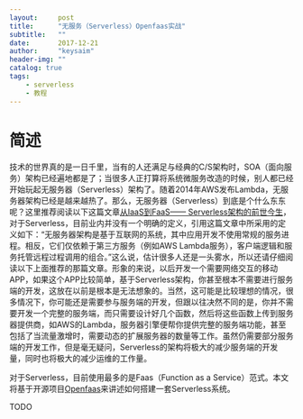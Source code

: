```yaml
---
layout:     post
title:      "无服务（Serverless）Openfaas实战"
subtitle:   ""
date:       2017-12-21
author:     "keysaim"
header-img: ""
catalog: true
tags:
    - serverless
    - 教程
---
```


# 简述

技术的世界真的是一日千里，当有的人还满足与经典的C/S架构时，SOA（面向服务）架构已经遍地都是了；当很多人正打算将系统微服务改造的时候，别人都已经开始玩起无服务器（Serverless）架构了。随着2014年AWS发布Lambda，无服务器架构已经是越来越热了。那么，无服务器（Serverless）到底是个什么东东呢？这里推荐阅读以下这篇文章[从IaaS到FaaS—— Serverless架构的前世今生](https://aws.amazon.com/cn/blogs/china/iaas-faas-serverless/)，对于Serverless，目前业内并没有一个明确的定义，引用这篇文章中所采用的定义如下：“无服务器架构是基于互联网的系统，其中应用开发不使用常规的服务进程。相反，它们仅依赖于第三方服务（例如AWS Lambda服务），客户端逻辑和服务托管远程过程调用的组合。”这么说，估计很多人还是一头雾水，所以还请仔细阅读以下上面推荐的那篇文章。形象的来说，以后开发一个需要网络交互的移动APP，如果这个APP比较简单，基于Serverless架构，你甚至根本不需要进行服务端的开发，这放在以前是根本是无法想象的。当然，这可能是比较理想的情况，很多情况下，你可能还是需要参与服务端的开发，但跟以往决然不同的是，你并不需要开发一个完整的服务端，而只需要设计好几个函数，然后将这些函数上传到服务器提供商，如AWS的Lambda，服务器引擎便帮你提供完整的服务端功能，甚至包括了当流量激增时，需要动态的扩展服务器的数量等工作。虽然仍需要部分服务端的开发工作，但是毫无疑问，Serverless的架构将极大的减少服务端的开发量，同时也将极大的减少运维的工作量。

对于Serverless，目前使用最多的是Faas（Function as a Service）范式。本文将基于开源项目[Openfaas](https://github.com/openfaas/faas)来讲述如何搭建一套Serverless系统。

TODO

